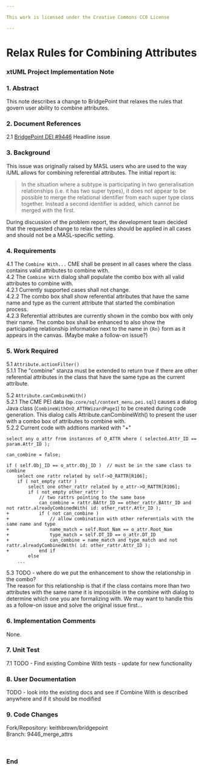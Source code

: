 ```yaml
---

This work is licensed under the Creative Commons CC0 License

---
```


# Relax Rules for Combining Attributes 
### xtUML Project Implementation Note


### 1. Abstract

This note describes a change to BridgePoint that relaxes the rules
that govern user ability to combine attributes.

### 2. Document References

<a id="2.1"></a>2.1 [BridgePoint DEI #9446](https://support.onefact.net/issues/9446) Headline issue    

### 3. Background

This issue was originally raised by MASL users who are used to the way iUML allows
for combining referential attributes.  The initial report is:

> In the situation where a subtype is participating in two generalisation 
> relationships (i.e. it has two super types), it does not appear to be 
> possible to merge the relational identifier from each super type class 
> together. Instead a second identifier is added, which cannot be merged 
> with the first.

During discussion of the problem report, the development team decided that
the requested change to relax the rules should be applied in all cases and
should not be a MASL-specific setting.  

### 4. Requirements

4.1  The ```Combine With...``` CME shall be present in all cases where the class
  contains valid attributes to combine with.  
4.2  The ```Combine With``` dialog shall populate the combo box with all valid
  attributes to combine with.  
4.2.1  Currently supported cases shall not change.  
4.2.2  The combo box shall show referential attributes that have the same name
  and type as the current attribute that started the combination process.  
4.2.3  Referential attributes are currently shown in the combo box with only
  their name.  The combo box shall be enhanced to also show the participating 
  relationship information next to the name in ```{Rn}``` form as it appears 
  in the canvas.  (Maybe make a follow-on issue?)    

### 5. Work Required

5.1 ```Attribute.actionFilter()```   
5.1.1  The "combine" stanza must be extended to return true if there are other
  referential attributes in the class that have the same type as the current 
  attribute.  

5.2 ```Attribute.canCombineWith()```   
5.2.1  The CME PEI data (```bp.core/sql/context_menu.pei.sql```) causes a dialog 
  Java class (```CombineWithOnO_ATTRWizardPage1```) to be created during code 
  generation.  This dialog calls Attribute.canCombineWith() to present the user
  with a combo box of attributes to combine with.  
5.2.2  Current code with addtions marked with "+"

```
select any o_attr from instances of O_ATTR where ( selected.Attr_ID == param.Attr_ID );

can_combine = false;

if ( self.Obj_ID == o_attr.Obj_ID )  // must be in the same class to combine
    select one rattr related by self->O_RATTR[R106];
    if ( not_empty rattr )
        select one other_rattr related by o_attr->O_RATTR[R106];
        if ( not_empty other_rattr )
            // two rattrs pointing to the same base
            can_combine = rattr.BAttr_ID == other_rattr.BAttr_ID and not rattr.alreadyCombinedWith( id: other_rattr.Attr_ID );
+           if ( not can_combine )
+               // allow combination with other referentials with the same name and type
+               name_match = self.Root_Nam == o_attr.Root_Nam
+               type_match = self.DT_ID == o_attr.DT_ID
+               can_combine = name_match and type_match and not rattr.alreadyCombinedWith( id: other_rattr.Attr_ID );
+           end if
        else
    ...
``` 

5.3  TODO - where do we put the enhancement to show the relationship in the combo?  
  The reason for this relationship is that if the class contains more than two 
  attributes with the same name it is impossible in the combine with dialog to determine
  which one you are formalizing with.  We may want to handle this as a follow-on issue
  and solve the original issue first...     

### 6. Implementation Comments

None.    

### 7. Unit Test

7.1 TODO - Find existing Combine With tests - update for new functionality  

### 8. User Documentation

TODO - look into the existing docs and see if Combine With is
described anywhere and if it should be modified

### 9. Code Changes

Fork/Repository: keithbrown/bridgepoint  
Branch: 9446_merge_attrs  

<pre>

</pre>

### End

